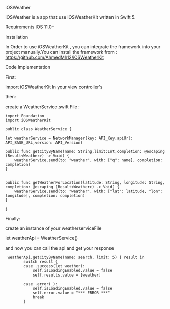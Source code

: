 iOSWeather


iOSWeather is a app that use iOSWeatherKit written in Swift 5.

Requirements
iOS 11.0+ 


Installation

In Order to use iOSWeatherKit , you can integrate the framework into your project manually.You can install the framework from : https://github.com/AhmedMh12/iOSWeatherKit

Code Implementation

First:

import iOSWeatherKit
In your view controller's

then:

create a WeatherService.swift File :

    import Foundation
    import iOSWeatherKit

    public class WeatherService {
    
    let weatherService = NetworkManager(key: API_Key,apiUrl: API_BASE_URL,version: API_Version)
    
    public func getCityByName(name: String,limit:Int,completion: @escaping (Result<Weather>) -> Void) {
        weatherService.send(to: "weather", with: ["q": name], completion: completion)
    }
    
    
    public func getWeatherForLocation(latitude: String, longitude: String, completion: @escaping (Result<Weather>) -> Void) {
        weatherService.send(to: "weather", with: ["lat": latitude, "lon": longitude], completion: completion)
    }

    }

Finally:

create an instance of your weatherserviceFile 

   let weatherApi = WeatherService()
   
   and now you can call the api and get your response
   
     weatherApi.getCityByName(name: search, limit: 5) { result in
            switch result {
            case .success(let weather):
                self.isLoadingEnabled.value = false
                self.results.value = [weather]
                
            case .error(_):
                self.isLoadingEnabled.value = false
                self.error.value = "*** ERROR ***"
                break
            }
